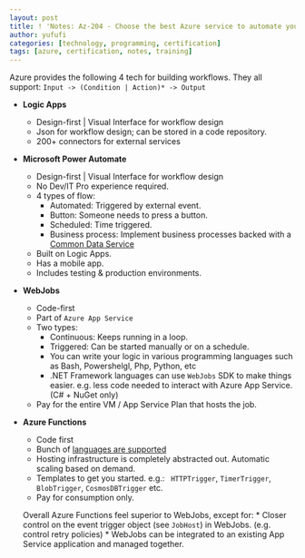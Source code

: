 ```yaml
---
layout: post
title: ! 'Notes: Az-204 - Choose the best Azure service to automate your business processes'
author: yufufi
categories: [technology, programming, certification]
tags: [azure, certification, notes, training]
---
```


Azure provides the following 4 tech for building workflows.  They all support: `Input -> (Condition | Action)* -> Output`

* **Logic Apps**
	* Design-first | Visual Interface for workflow design
	* Json for workflow design; can be stored in a code repository.
	* 200+ connectors for external services
* **Microsoft Power Automate**
	* Design-first | Visual Interface for workflow design
	* No Dev/IT Pro experience required. 
	* 4 types of flow:
		* Automated: Triggered by external event.
		* Button: Someone needs to press a button.
		* Scheduled: Time triggered.
		* Business process: Implement business processes backed with a [Common Data Service](https://docs.microsoft.com/en-us/power-automate/common-data-model-intro)
	* Built on Logic Apps.
	* Has a mobile app.
	* Includes testing & production environments.
* **WebJobs**
	* Code-first
	* Part of `Azure App Service`
	* Two types:
		* Continuous: Keeps running in a loop.
		* Triggered: Can be started manually or on a schedule.
		* You can write your logic in various programming languages such as Bash, Powershelgl, Php, Python, etc
		* .NET Framework languages can use `WebJobs` SDK to make things easier. e.g. less code needed to interact with Azure App Service. (C# + NuGet only)
	* Pay for the entire VM / App Service Plan that hosts the job.
* **Azure Functions**
	* Code first
	* Bunch of [languages are supported](https://docs.microsoft.com/azure/azure-functions/supported-languages)
	* Hosting infrastructure is completely abstracted out. Automatic scaling based on demand.
	* Templates to get you started. e.g.: ` HTTPTrigger`, `TimerTrigger`, `BlobTrigger`, `CosmosDBTrigger` etc.
	* Pay for consumption only.

	Overall Azure Functions feel superior to WebJobs, except for:
		* Closer control on the event trigger object (see `JobHost`) in WebJobs. (e.g. control retry policies)
		* WebJobs can be integrated to an existing App Service application and managed together.
